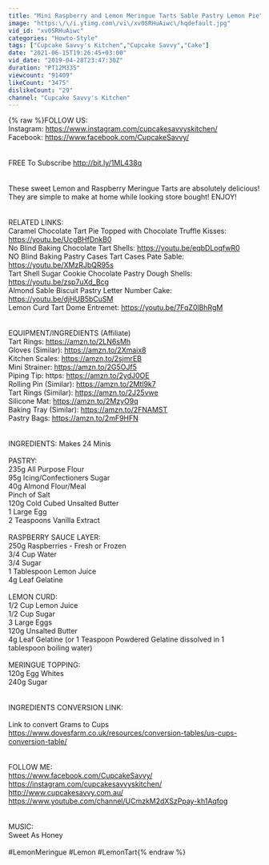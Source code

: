 ```yaml
---
title: "Mini Raspberry and Lemon Meringue Tarts Sable Pastry Lemon Pie"
image: "https:\/\/i.ytimg.com\/vi\/xv0SRHuAiwc\/hqdefault.jpg"
vid_id: "xv0SRHuAiwc"
categories: "Howto-Style"
tags: ["Cupcake Savvy's Kitchen","Cupcake Savvy","Cake"]
date: "2021-06-15T19:26:45+03:00"
vid_date: "2019-04-28T23:47:30Z"
duration: "PT12M33S"
viewcount: "91409"
likeCount: "3475"
dislikeCount: "29"
channel: "Cupcake Savvy's Kitchen"
---
```

{% raw %}FOLLOW US: <br />Instagram: <a rel="nofollow" target="blank" href="https://www.instagram.com/cupcakesavvyskitchen/">https://www.instagram.com/cupcakesavvyskitchen/</a><br />Facebook: <a rel="nofollow" target="blank" href="https://www.facebook.com/CupcakeSavvy/">https://www.facebook.com/CupcakeSavvy/</a><br /><br /><br />FREE To Subscribe  <a rel="nofollow" target="blank" href="http://bit.ly/1ML438q">http://bit.ly/1ML438q</a><br /><br /><br />These sweet Lemon and Raspberry Meringue Tarts are absolutely delicious! They are simple to make at home while looking store bought! ENJOY!<br /><br /><br />RELATED LINKS:<br />Caramel Chocolate Tart Pie Topped with Chocolate Truffle Kisses: <a rel="nofollow" target="blank" href="https://youtu.be/UcgBHfDnkB0">https://youtu.be/UcgBHfDnkB0</a><br />No Blind Baking Chocolate Tart Shells: <a rel="nofollow" target="blank" href="https://youtu.be/eqbDLoqfwR0">https://youtu.be/eqbDLoqfwR0</a><br />NO Blind Baking Pastry Cases Tart Cases Pate Sable: <a rel="nofollow" target="blank" href="https://youtu.be/XMzRJbQR95s">https://youtu.be/XMzRJbQR95s</a><br />Tart Shell Sugar Cookie Chocolate Pastry Dough Shells: <a rel="nofollow" target="blank" href="https://youtu.be/zsp7uXd_Bcg">https://youtu.be/zsp7uXd_Bcg</a><br />Almond Sable Biscuit Pastry Letter Number Cake: <a rel="nofollow" target="blank" href="https://youtu.be/djHUB5bCuSM">https://youtu.be/djHUB5bCuSM</a><br />Lemon Curd Tart Dome Entremet: <a rel="nofollow" target="blank" href="https://youtu.be/7FqZ0lBhRgM">https://youtu.be/7FqZ0lBhRgM</a><br /><br /><br />EQUIPMENT/INGREDIENTS (Affiliate)<br />Tart Rings: <a rel="nofollow" target="blank" href="https://amzn.to/2LN6sMh">https://amzn.to/2LN6sMh</a><br />Gloves (Similar): <a rel="nofollow" target="blank" href="https://amzn.to/2Xmaix8">https://amzn.to/2Xmaix8</a><br />Kitchen Scales: <a rel="nofollow" target="blank" href="https://amzn.to/2sjmrEB">https://amzn.to/2sjmrEB</a><br />Mini Strainer: <a rel="nofollow" target="blank" href="https://amzn.to/2G5OJf5">https://amzn.to/2G5OJf5</a><br />Piping Tip: https: <a rel="nofollow" target="blank" href="https://amzn.to/2ydJ0OE">https://amzn.to/2ydJ0OE</a><br />Rolling Pin (Similar): <a rel="nofollow" target="blank" href="https://amzn.to/2Mtl9k7">https://amzn.to/2Mtl9k7</a><br />Tart Rings (Similar): <a rel="nofollow" target="blank" href="https://amzn.to/2J25vwe">https://amzn.to/2J25vwe</a><br />Silicone Mat: <a rel="nofollow" target="blank" href="https://amzn.to/2MzyO9q">https://amzn.to/2MzyO9q</a><br />Baking Tray (Similar): <a rel="nofollow" target="blank" href="https://amzn.to/2FNAMST">https://amzn.to/2FNAMST</a><br />Pastry Bags: <a rel="nofollow" target="blank" href="https://amzn.to/2mF9HFN">https://amzn.to/2mF9HFN</a><br /><br /><br />INGREDIENTS: Makes 24 Minis<br /><br />PASTRY:<br />235g All Purpose Flour<br />95g Icing/Confectioners Sugar<br />40g Almond Flour/Meal<br />Pinch of Salt<br />120g Cold Cubed Unsalted Butter<br />1 Large Egg<br />2 Teaspoons Vanilla Extract<br /><br />RASPBERRY SAUCE LAYER:<br />250g Raspberries - Fresh or Frozen<br />3/4 Cup Water<br />3/4 Sugar<br />1 Tablespoon Lemon Juice<br />4g Leaf Gelatine <br /><br />LEMON CURD:<br />1/2 Cup Lemon Juice<br />1/2 Cup Sugar<br />3 Large Eggs<br />120g Unsalted Butter<br />4g Leaf Gelatine (or 1 Teaspoon Powdered Gelatine dissolved in 1 tablespoon boiling water)<br /><br />MERINGUE TOPPING:<br />120g Egg Whites<br />240g Sugar<br /><br /><br />INGREDIENTS CONVERSION LINK:<br /><br />Link to convert Grams to Cups<br /><a rel="nofollow" target="blank" href="https://www.dovesfarm.co.uk/resources/conversion-tables/us-cups-conversion-table/">https://www.dovesfarm.co.uk/resources/conversion-tables/us-cups-conversion-table/</a><br /><br /><br />FOLLOW ME:<br /><a rel="nofollow" target="blank" href="https://www.facebook.com/CupcakeSavvy/">https://www.facebook.com/CupcakeSavvy/</a><br /><a rel="nofollow" target="blank" href="https://instagram.com/cupcakesavvyskitchen/">https://instagram.com/cupcakesavvyskitchen/</a><br /><a rel="nofollow" target="blank" href="http://www.cupcakesavvy.com.au/">http://www.cupcakesavvy.com.au/</a><br /><a rel="nofollow" target="blank" href="https://www.youtube.com/channel/UCmzkM2dXSzPpay-kh1Aqfog">https://www.youtube.com/channel/UCmzkM2dXSzPpay-kh1Aqfog</a><br /><br /><br />MUSIC:<br />Sweet As Honey<br /><br />#LemonMeringue #Lemon #LemonTart{% endraw %}
